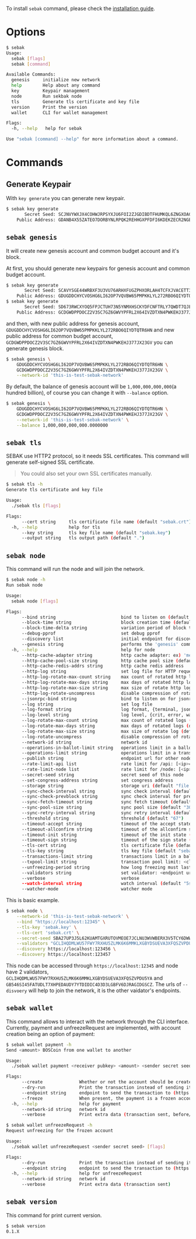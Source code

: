 To install `sebak` command, please check the [installation guide](installation.md).

# Options
```sh
$ sebak
Usage:
  sebak [flags]
  sebak [command]

Available Commands:
  genesis     initialize new network
  help        Help about any command
  key         Keypair management
  node        Run sekbak node
  tls         Generate tls certificate and key file
  version     Print the version
  wallet      CLI for wallet management

Flags:
  -h, --help   help for sebak

Use "sebak [command] --help" for more information about a command.
```

# Commands
## Generate Keypair

With `key generate` you can generate new keypair.

```sh
$ sebak key generate
       Secret Seed: SCJNVYWXJX4COHWJRPSYXJU6FOI2ZJGDIBDTFHUMKQL6ZNGXOAGK2IZT
    Public Address: GDANB4X55ZATEO7DORBYNLRPQK2REHHGXPFDFI6KDEKZECR2NGEKDR5C
```

## `sebak genesis`

It will create new genesis account and common budget account and it's block.

At first, you should generate new keypairs for genesis account and common budget account.
```sh
$ sebak key generate
       Secret Seed: SCAVYSGE44WRBXF3U3VU76ARHXFUGZPHXORLAH4TCFXJVACETT3PHDJU
    Public Address: GDUGDDCHYCVOSHG6LI62OP7VQVBW65PMPKKLYL272RBO6QIYDTQTR6HN
$ sebak key generate
       Secret Seed: SD673RWCXYOQ5FPJCTUH73N5YNMXHSCKYDFCNFTRLY7QWDT7QJE2YPMH
    Public Address: GCDGWDPPDOCZ2V3SC7GZ6GWVYPFRL2X64IVZDTXN4PWKEHJ377JX23GV
```
and then, with new public address for genesis account, `GDUGDDCHYCVOSHG6LI62OP7VQVBW65PMPKKLYL272RBO6QIYDTQTR6HN` and new public address for common budget account, `GCDGWDPPDOCZ2V3SC7GZ6GWVYPFRL2X64IVZDTXN4PWKEHJ377JX23GV` you can generate genesis block.
```sh
$ sebak genesis \
    GDUGDDCHYCVOSHG6LI62OP7VQVBW65PMPKKLYL272RBO6QIYDTQTR6HN \
    GCDGWDPPDOCZ2V3SC7GZ6GWVYPFRL2X64IVZDTXN4PWKEHJ377JX23GV \
    --network-id 'this-is-test-sebak-network'
```
By default, the balance of genesis account will be `1,000,000,000,000`(a hundred billion), of course you can change it with `--balance` option.

```sh
$ sebak genesis \
    GDUGDDCHYCVOSHG6LI62OP7VQVBW65PMPKKLYL272RBO6QIYDTQTR6HN \
    GCDGWDPPDOCZ2V3SC7GZ6GWVYPFRL2X64IVZDTXN4PWKEHJ377JX23GV \
    --network-id 'this-is-test-sebak-network' \
    --balance 1,000,000,000,000.0000000
```

## `sebak tls`
SEBAK use HTTP2 protocol, so it needs SSL certificates. This command will generate self-signed SSL certificate.

> You could also set your own SSL certificates manually.

```sh
$ sebak tls -h
Generate tls certificate and key file

Usage:
  ./sebak tls [flags]

Flags:
      --cert string     tls certificate file name (default "sebak.crt")
  -h, --help            help for tls
      --key string      tls key file name (default "sebak.key")
      --output string   tls output path (default ".")
```

## `sebak node`

This command will run the node and will join the network.

```sh
$ sebak node -h
Run sebak node

Usage:
  sebak node [flags]

Flags:
      --bind string                         bind to listen on (default "https://0.0.0.0:12345")
      --block-time string                   block creation time (default "5s")
      --block-time-delta string             variation period of block time (default "1s")
      --debug-pprof                         set debug pprof
      --discovery list                      initial endpoint for discovery
      --genesis string                      performs the 'genesis' command before running node. Syntax: key[,balance]
  -h, --help                                help for node
      --http-cache-adapter string           http cache adapter: ex) 'mem'
      --http-cache-pool-size string         http cache pool size (default "10000")
      --http-cache-redis-addrs string       http cache redis address
      --http-log string                     set log file for HTTP request
      --http-log-rotate-max-count string    max count of rotated http logs (default "0")
      --http-log-rotate-max-days string     max days of rotated http logs (default "0")
      --http-log-rotate-max-size string     max size of rotate http log (default "100")
      --http-log-rotate-uncompress          disable compression of rotate http log
      --jsonrpc-bind string                 bind to listen on for jsonrpc (default "http://127.0.0.1:54321/jsonrpc")
      --log string                          set log file
      --log-format string                   log format, {terminal, json} (default "terminal")
      --log-level string                    log level, {crit, error, warn, info, debug} (default "info")
      --log-rotate-max-count string         max count of rotated logs (default "0")
      --log-rotate-max-days string          max days of rotated logs (default "0")
      --log-rotate-max-size string          max size of rotate log (default "100")
      --log-rotate-uncompress               disable compression of rotate log
      --network-id string                   network id
      --operations-in-ballot-limit string   operations limit in a ballot (default "10000")
      --operations-limit string             operations limit in a transaction (default "1000")
      --publish string                      endpoint url for other nodes
      --rate-limit-api list                 rate limit for /api: [<ip>=]<limit>-<period>, ex) '10-S' '3.3.3.3=1000-M'
      --rate-limit-node list                rate limit for /node: [<ip>=]<limit>-<period>, ex) '10-S' '3.3.3.3=1000-M'
      --secret-seed string                  secret seed of this node
      --set-congress-address string         set congress address
      --storage string                      storage uri (default "file:///Users/{username}/workspace/blockchainos/sebak/src/boscoin.io/sebak/db")
      --sync-check-interval string          sync check interval (default "30s")
      --sync-check-prevblock string         sync check interval for previous block (default "30s")
      --sync-fetch-timeout string           sync fetch timeout (default "1m")
      --sync-pool-size string               sync pool size (default "300")
      --sync-retry-interval string          sync retry interval (default "10s")
      --threshold string                    threshold (default "67")
      --timeout-accept string               timeout of the accept state (default "2s")
      --timeout-allconfirm string           timeout of the allconfirm state (default "30s")
      --timeout-init string                 timeout of the init state (default "2s")
      --timeout-sign string                 timeout of the sign state (default "2s")
      --tls-cert string                     tls certificate file (default "sebak.crt")
      --tls-key string                      tls key file (default "sebak.key")
      --transactions-limit string           transactions limit in a ballot (default "1000")
      --txpool-limit string                 transaction pool limit: <client-side>[,<node-side>] (0= no limit) (default "1000000")
      --unfreezing-period string            how long freezing must last (default "241920")
      --validators string                   set validator: <endpoint url>?address=<public address>[&alias=<alias>] [ <validator>...]
      --verbose                             verbose
      --watch-interval string               watch interval (default "5s")
      --watcher-mode                        watcher mode
```

This is basic example.
```sh
$ sebak node \
    --network-id 'this-is-test-sebak-network' \
    --bind "https://localhost:12345" \
    --tls-key 'sebak.key' \
    --tls-cert 'sebak.crt' \
    --secret-seed SBA27UP3J5L62KUAMTGXRUTOVMEOE7JCLNU3WVWBERX3V5TCY6DWWEWM \
    --validators "GCLIHQDMLWU57FWY7RXHU5ZLMK6K6MMKLXGBYDSUEVA3XFQSZVPDU5YA GB546SI45FATUDLT7XHPEDAUDY7YTDIDIC4D3D3LGBFV6DJRAGIDGSCZ" \
    --discovery https://localhost:123456 \
    --discovery https://localhost:123457
```

This node can be accessed through `https://localhost:12345` and node have 2 validators, `GCLIHQDMLWU57FWY7RXHU5ZLMK6K6MMKLXGBYDSUEVA3XFQSZVPDU5YA` and `GB546SI45FATUDLT7XHPEDAUDY7YTDIDIC4D3D3LGBFV6DJRAGIDGSCZ`. The urls of `--disvoery` will help to join the network, it is the other vaidator's endpoints.

## `sebak wallet`

This command allows to interact with the network through the CLI interface.
Currently, payment and unfreezeRequest are implemented, with account creation being an option of payment:
```sh
$ sebak wallet payment -h
Send <amount> BOSCoin from one wallet to another

Usage:
  ./sebak wallet payment <receiver pubkey> <amount> <sender secret seed> [flags]

Flags:
      --create              Whether or not the account should be created
      --dry-run             Print the transaction instead of sending it
      --endpoint string     endpoint to send the transaction to (https / memory address)
      --freeze              When present, the payment is a frozen account creation. Imply --create.
  -h, --help                help for payment
      --network-id string   network id
      --verbose             Print extra data (transaction sent, before/after balance...)
```

```sh
$ sebak wallet unfreezeRequest -h
Request unfreezing for the frozen account

Usage:
  ./sebak wallet unfreezeRequest <sender secret seed> [flags]

Flags:
      --dry-run             Print the transaction instead of sending it
      --endpoint string     endpoint to send the transaction to (https / memory address)
  -h, --help                help for unfreezeRequest
      --network-id string   network id
      --verbose             Print extra data (transaction sent)
```

## `sebak version`

This command for print current version.
```sh
$ sebak version
0.1.X
```
